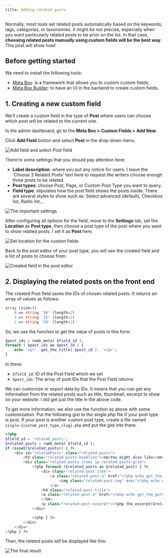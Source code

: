 ```yaml
---
title: Adding related posts
---
```


Normally, most tools set related posts automatically based on the keywords, tags, categories, or taxonomies. It might be not precise, especially when you want particularly related posts to be prior on the list. In that case, **choosing related posts manually using custom fields will be the best way**. This post will show how!

## Before getting started

We need to install the following tools:

* [Meta Box](https://metabox.io): is a framework that allows you to custom custom fields;
* [Meta Box Builder](https://metabox.io/plugins/meta-box-builder/): to have an UI in the backend to create custom fields.

## 1. Creating a new custom field

We’ll create a custom field in the type of **Post** where users can choose which post will be related to the current one.

In the admin dashboard, go to the **Meta Box > Custom Fields > Add New**.

Click **Add Field** button and select **Post** in the drop-down menu.

![Add field and select Post field](https://i.imgur.com/Uxj2t8a.png)

There’re some settings that you should pay attention here:

* **Label description**: where you put any notice for users. I leave the ‘Choose 3 Related Posts’ text here to request the writers choose enough three posts to be related.
* **Post types**: choose Post, Page, or Custom Post Type you want to query.
* **Field type**: stipulates how the post field shows the posts inside. There are several styles to show such as: Select advanced (default), Checkbox list, Radio list,...

![The important settings](https://i.imgur.com/GVW00A5.png)

After configuring all options for the field, move to the **Settings** tab, set the **Location** as **Post type**, then choose a post type of the post where you want to show related posts. I set it as **Post** here.

![Set location for the custom fields](https://i.imgur.com/tveh2L4.png)

Back to the post editor of your post type, you will see the created field and a list of posts to choose from:

![Created field in the post editor](https://i.imgur.com/kr4iWdH.png)

## 2. Displaying the related posts on the front end

The created Post field saves the IDs of chosen related posts. It returns an array of values as follows:

```php
array (size=3)
    0 => string '36' (length=2)
    1 => string '25' (length=2)
    2 => string '29' (length=2)
```

So, we use the function to get the value of posts in this form:

```php
$post_ids = rwmb_meta( $field_id );
foreach ( $post_ids as $post_id ) {
    echo '<p>'. get_the_title( $post_id ). '</p>';
}
```

In there:

* `$field_id`: ID of the Post Field which we set
* `$post_ids`: The array of post IDs that the Post Field returns

We can customize or export data by IDs. It means that you can get any information from the related posts such as title, thumbnail, excerpt to show on your website. I did get just the title in the above code.

To get more information, we also use the function as above with some customization. Put the following gist to the single.php file if your post type is post. If your post is another custom post type, create a file named `single-{custom_post_type_slug}.php` and put the gist into there.

```php
<?php 
$field_id = 'related_posts';
$related_posts = rwmb_meta( $field_id );
if (isset($related_posts)) { ?>
	<div id="relatedPosts" class="related-posts">
		<h3 class="related-posts-headline"><em>You might also like</em></h3>
		<div class="related-posts-items jp-related-posts-grid"> 
			<?php foreach ($related_posts as $related_post) { ?>
				<div class="related-post-item">
					<a class="related-post-a" href="<?php echo get_the_permalink($related_post); ?>" title="<?php echo get_the_title($related_post); ?>" rel="nofollow">
						<img class="related-post-img" src="<?php echo get_the_post_thumbnail_url($related_post, 'thumbnail'); ?>" alt="<?php echo get_the_title($related_post); ?>">
					</a>
			    <h4 class="related-post-title">
				<a class="related-post-a" href="<?php echo get_the_permalink($related_post); ?>" title="<?php echo get_the_title($related_post); ?>" rel="nofollow"><?php echo get_the_title($related_post); ?></a>
			    </h4>
			    <p class="related-post-excerpt"><?php the_excerpt($related_post); ?></p>
			</div>

			<?php } ?>
		</div>
	</div>	 
<?php } ?>
```

Then, the related posts will be displayed like this:

![The final result](https://i.imgur.com/9xIf0QH.png)


